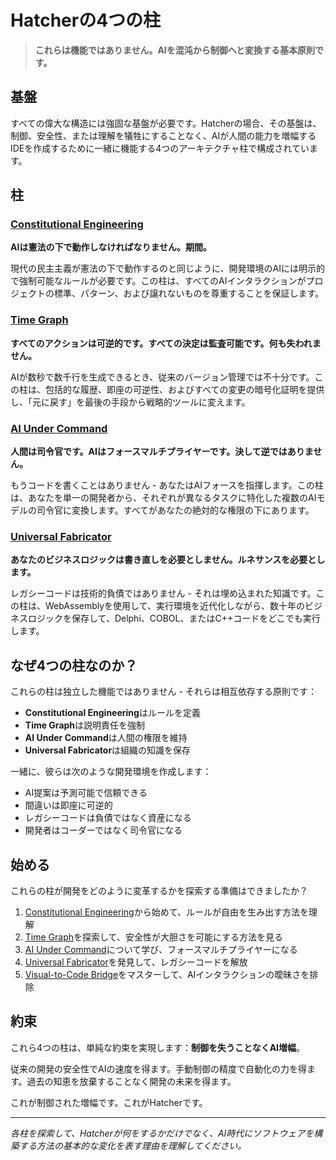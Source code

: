 # Hatcherの4つの柱

> **これらは機能ではありません。AIを混沌から制御へと変換する基本原則です。**

## 基盤

すべての偉大な構造には強固な基盤が必要です。Hatcherの場合、その基盤は、制御、安全性、または理解を犠牲にすることなく、AIが人間の能力を増幅するIDEを作成するために一緒に機能する4つのアーキテクチャ柱で構成されています。

## 柱

### <DocIcon type="constitutional" inline /> [Constitutional Engineering](/ja/constitutional-engineering)

**AIは憲法の下で動作しなければなりません。期間。**

現代の民主主義が憲法の下で動作するのと同じように、開発環境のAIには明示的で強制可能なルールが必要です。この柱は、すべてのAIインタラクションがプロジェクトの標準、パターン、および譲れないものを尊重することを保証します。

### <DocIcon type="time-graph" inline /> [Time Graph](/ja/pillars-time-graph)

**すべてのアクションは可逆的です。すべての決定は監査可能です。何も失われません。**

AIが数秒で数千行を生成できるとき、従来のバージョン管理では不十分です。この柱は、包括的な履歴、即座の可逆性、およびすべての変更の暗号化証明を提供し、「元に戻す」を最後の手段から戦略的ツールに変えます。

### <DocIcon type="ai-command" inline /> [AI Under Command](/ja/pillars-ai-under-command)

**人間は司令官です。AIはフォースマルチプライヤーです。決して逆ではありません。**

もうコードを書くことはありません - あなたはAIフォースを指揮します。この柱は、あなたを単一の開発者から、それぞれが異なるタスクに特化した複数のAIモデルの司令官に変換します。すべてがあなたの絶対的な権限の下にあります。

### <DocIcon type="universal-fabricator" inline /> [Universal Fabricator](/ja/pillars-universal-fabricator)

**あなたのビジネスロジックは書き直しを必要としません。ルネサンスを必要とします。**

レガシーコードは技術的負債ではありません - それは埋め込まれた知識です。この柱は、WebAssemblyを使用して、実行環境を近代化しながら、数十年のビジネスロジックを保存して、Delphi、COBOL、またはC++コードをどこでも実行します。

## なぜ4つの柱なのか？

これらの柱は独立した機能ではありません - それらは相互依存する原則です：

- **Constitutional Engineering**はルールを定義
- **Time Graph**は説明責任を強制
- **AI Under Command**は人間の権限を維持
- **Universal Fabricator**は組織の知識を保存

一緒に、彼らは次のような開発環境を作成します：

- AI提案は予測可能で信頼できる
- 間違いは即座に可逆的
- レガシーコードは負債ではなく資産になる
- 開発者はコーダーではなく司令官になる

## 始める

これらの柱が開発をどのように変革するかを探索する準備はできましたか？

1. [Constitutional Engineering](/ja/constitutional-engineering)から始めて、ルールが自由を生み出す方法を理解
2. [Time Graph](/ja/pillars-time-graph)を探索して、安全性が大胆さを可能にする方法を見る
3. [AI Under Command](/ja/pillars-ai-under-command)について学び、フォースマルチプライヤーになる
4. [Universal Fabricator](/ja/pillars-universal-fabricator)を発見して、レガシーコードを解放
5. [Visual-to-Code Bridge](/ja/visual-to-code)をマスターして、AIインタラクションの曖昧さを排除

## 約束

これら4つの柱は、単純な約束を実現します：**制御を失うことなくAI増幅**。

従来の開発の安全性でAIの速度を得ます。手動制御の精度で自動化の力を得ます。過去の知恵を放棄することなく開発の未来を得ます。

これが制御された増幅です。これがHatcherです。

---

_各柱を探索して、Hatcherが何をするかだけでなく、AI時代にソフトウェアを構築する方法の基本的な変化を表す理由を理解してください。_

<PageCTA
  title="堅固な基盤の上に構築"
  subtitle="AIを混沌から制御へと変換する4つの柱をマスター"
  buttonText="最初の柱を探索"
  buttonLink="/ja/pillars-constitutional-engineering"
  buttonStyle="secondary"
  footer="強固な基盤は無限の可能性を可能にします。"
/>
